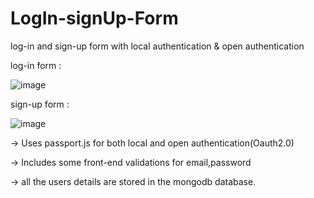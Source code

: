 # LogIn-signUp-Form

log-in and sign-up form with local authentication & open authentication

log-in form :

![image](https://github.com/srinivasmathi/LogIn-signUp-Form/assets/82605661/ef1dbfca-ba98-44d3-8275-e6f3cf78dcc5)

sign-up form :

![image](https://github.com/srinivasmathi/LogIn-signUp-Form/assets/82605661/cfbdac34-60b6-4caa-b5d8-adce2779e961)

-> Uses passport.js for both local and open authentication(Oauth2.0)

-> Includes some front-end validations for email,password

-> all the users details are stored in the mongodb database.

